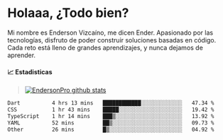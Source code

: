 
# Holaaa, ¿Todo bien?

Mi nombre es Enderson Vizcaíno, me dicen Ender. Apasionado por las tecnologías, disfruto de poder construir soluciones basadas en código. Cada reto está lleno de grandes aprendizajes, y nunca dejamos de aprender. 

#### :chart_with_upwards_trend: Estadisticas
> [![EndersonPro github stats](https://github-readme-stats.vercel.app/api?username=endersonpro&theme=vue-dark&show_icons=true)](https://github.com/anuraghazra/github-readme-stats) 


<!--START_SECTION:waka-->

```txt
Dart          4 hrs 13 mins   ████████████░░░░░░░░░░░░░   47.34 %
CSS           1 hr 43 mins    █████░░░░░░░░░░░░░░░░░░░░   19.42 %
TypeScript    1 hr 14 mins    ███▒░░░░░░░░░░░░░░░░░░░░░   13.92 %
YAML          52 mins         ██▒░░░░░░░░░░░░░░░░░░░░░░   09.73 %
Other         26 mins         █▒░░░░░░░░░░░░░░░░░░░░░░░   04.92 %
```

<!--END_SECTION:waka-->

[website]: https://endersonpro.github.io/portfolio/
[twitter]: https://twitter.com/endersonj_
[youtube]: https://youtube.com/ByEnderson
[instagram]: https://instagram.com/endersonvizc
[linkedin]: https://www.linkedin.com/in/enderson-vizcaino-2aa927175/
